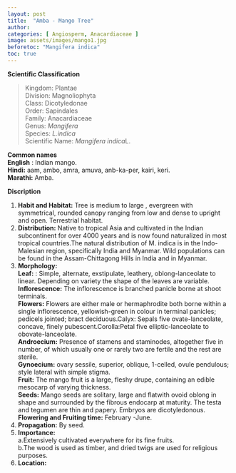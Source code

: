 ```yaml
---
layout: post
title:  "Amba - Mango Tree"
author:
categories: [ Angiosperm, Anacardiaceae ]
image: assets/images/mango1.jpg
beforetoc: "Mangifera indica"
toc: true
---
```


**Scientific Classification**  
>Kingdom:			Plantae  
>Division:			Magnoliophyta  
>Class:				Dicotyledonae  
>Order:				Sapindales  
>Family:			Anacardiaceae  
>Genus:				*Mangifera*  
>Species:			*L.indica*  
>Scientific Name:	*Mangifera indica*L.  

**Common names**  
**English** : Indian mango.  
**Hindi:** aam, ambo, amra, amuva, anb-ka-per, kairi, keri.  
**Marathi:** Amba.  
  
**Discription**  
1. **Habit and Habitat:** Tree is medium to large , evergreen with symmetrical, rounded canopy ranging from low and dense to upright and open. Terrestrial habitat.  
2. **Distribution:** Native to tropical Asia and cultivated in the Indian subcontinent for over 4000 years and is now found naturalized in most tropical countries.The natural distribution of M. indica is in the Indo-Malesian region, specifically India and Myanmar. Wild populations can be found in the Assam-Chittagong Hills in India and in Myanmar.  
3. **Morphology:**  
**Leaf:** : Simple, alternate, exstipulate, leathery, oblong-lanceolate to linear. Depending on variety the shape of the leaves are variable.  
**Inflorescence:** The inflorescence is branched panicle borne at shoot terminals.  
**Flowers:** Flowers are either male or hermaphrodite both borne within a single inflorescence, yellowish-green in colour in terminal panicles; pedicels jointed; bract deciduous.Calyx: Sepals  five ovate-lanceolate, concave, finely pubescent.Corolla:Petal five elliptic-lanceolate to obovate-lanceolate.  
**Androecium:** Presence of stamens and staminodes, altogether five in number, of which usually one or rarely two are fertile and the rest are sterile.  
**Gynoecium:** ovary sessile, superior, oblique, 1-celled, ovule pendulous; style lateral with simple stigma.  
**Fruit:** The mango fruit is a large, fleshy drupe, containing an edible mesocarp of varying thickness.  
**Seeds:** Mango seeds are solitary, large and flatwith ovoid oblong in shape and      surrounded by the fibrous endocarp at maturity. The testa and tegumen are thin and papery. Embryos are dicotyledonous.  
**Flowering and Fruiting time:** February -June.  
4. **Propagation:** By seed.  
5. **Importance:**  
a.Extensively cultivated everywhere for its fine fruits.  
b.The wood is used as timber, and dried twigs are used for religious purposes.  
6. **Location:**  


